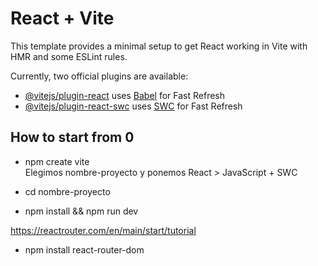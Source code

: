 # React + Vite

This template provides a minimal setup to get React working in Vite with HMR and some ESLint rules.

Currently, two official plugins are available:

- [@vitejs/plugin-react](https://github.com/vitejs/vite-plugin-react/blob/main/packages/plugin-react/README.md) uses [Babel](https://babeljs.io/) for Fast Refresh
- [@vitejs/plugin-react-swc](https://github.com/vitejs/vite-plugin-react-swc) uses [SWC](https://swc.rs/) for Fast Refresh




## How to start from 0 

- npm create vite  
Elegimos nombre-proyecto y ponemos React > JavaScript + SWC

- cd nombre-proyecto  
- npm install && npm run dev  

https://reactrouter.com/en/main/start/tutorial  
- npm install react-router-dom  